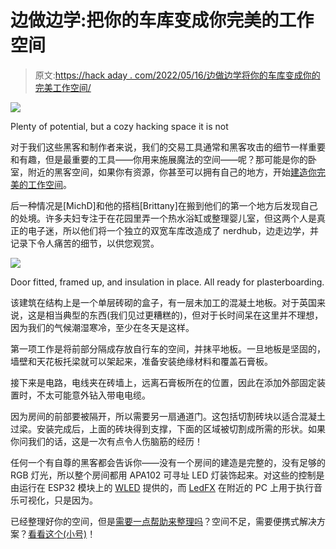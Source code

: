 # 边做边学:把你的车库变成你完美的工作空间

> 原文:[https://hack aday . com/2022/05/16/边做边学将你的车库变成你的完美工作空间/](https://hackaday.com/2022/05/16/learn-by-doing-turn-your-garage-into-your-perfect-workspace/)

![](../Images/f0dcb863e64823fcf0a6c3df3d2a9ebd.png)

Plenty of potential, but a cozy hacking space it is not

对于我们这些黑客和制作者来说，我们的交易工具通常和黑客攻击的细节一样重要和有趣，但是最重要的工具——你用来施展魔法的空间——呢？那可能是你的卧室，附近的黑客空间，如果你有资源，你甚至可以拥有自己的地方，开始[建造你完美的工作空间](https://michd.me/blog/diy-garage-to-workshop-conversion/)。

后一种情况是[MichD]和他的搭档[Brittany]在搬到他们的第一个地方后发现自己的处境。许多夫妇专注于在花园里弄一个热水浴缸或整理婴儿室，但这两个人是真正的电子迷，所以他们将一个独立的双宽车库改造成了 nerdhub，边走边学，并记录下令人痛苦的细节，以供您观赏。

![](../Images/f319ff27619bb5306e6efd391da7ab7b.png)

Door fitted, framed up, and insulation in place. All ready for plasterboarding.

该建筑在结构上是一个单层砖砌的盒子，有一层未加工的混凝土地板。对于英国来说，这是相当典型的东西(我们见过更糟糕的)，但对于长时间呆在这里并不理想，因为我们的气候潮湿寒冷，至少在冬天是这样。

第一项工作是将前部分隔成存放自行车的空间，并抹平地板。一旦地板是坚固的，墙壁和天花板托梁就可以架起来，准备安装绝缘材料和覆盖石膏板。

接下来是电路，电线夹在砖墙上，远离石膏板所在的位置，因此在添加外部固定装置时，不太可能意外钻入带电电缆。

因为房间的前部要被隔开，所以需要另一扇通道门。这包括切割砖块以适合混凝土过梁。安装完成后，上面的砖块得到支撑，下面的区域被切割成所需的形状。如果你问我们的话，这是一次有点令人伤脑筋的经历！

任何一个有自尊的黑客都会告诉你——没有一个房间的建造是完整的，没有足够的 RGB 灯光，所以整个房间都用 APA102 可寻址 LED 灯装饰起来。对这些的控制是由运行在 ESP32 模块上的 [WLED](https://kno.wled.ge/) 提供的，而 [LedFX](https://www.ledfx.app/) 在附近的 PC 上用于执行音乐可视化，只是因为。

已经整理好你的空间，但是[需要一点帮助来整理吗](https://hackaday.com/2022/01/24/how-to-optimize-your-workspace-analyze-how-you-work/)？空间不足，需要便携式解决方案？[看看这个(小号)](https://hackaday.com/2016/09/17/portable-workbench-crams-an-entire-workspace-into-one-box/)！
